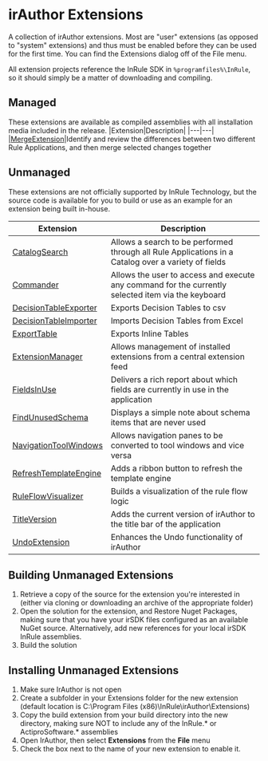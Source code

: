 # irAuthor Extensions
A collection of irAuthor extensions. Most are "user" extensions (as opposed to "system" extensions) and thus must be enabled before they can be used for the first time. You can find the Extensions dialog off of the File menu.

All extension projects reference the InRule SDK in `%programfiles%\InRule`, so it should simply be a matter of downloading and compiling.

## Managed
These extensions are available as compiled assemblies with all installation media included in the release.
|Extension|Description|
|---|---|
|[MergeExtension](MergeExtension)|Identify and review the differences between two different Rule Applications, and then merge selected changes together

## Unmanaged
These extensions are not officially supported by InRule Technology, but the source code is available for you to build or use as an example for an extension being built in-house.

|Extension|Description|
|---|---|
|[CatalogSearch](CatalogSearch)|Allows a search to be performed through all Rule Applications in a Catalog over a variety of fields
|[Commander](Commander)|Allows the user to access and execute any command for the currently selected item via the keyboard
|[DecisionTableExporter](DecisionTableExporter)|Exports Decision Tables to csv
|[DecisionTableImporter](DecisionTableImporter)|Imports Decision Tables from Excel
|[ExportTable](ExportTable)|Exports Inline Tables
|[ExtensionManager](ExtensionManager)|Allows management of installed extensions from a central extension feed
|[FieldsInUse](FieldsInUse)|Delivers a rich report about which fields are currently in use in the application
|[FindUnusedSchema](FindUnusedSchema)|Displays a simple note about schema items that are never used
|[NavigationToolWindows](NavigationToolWindows)|Allows navigation panes to be converted to tool windows and vice versa
|[RefreshTemplateEngine](RefreshTemplateEngine)|Adds a ribbon button to refresh the template engine
|[RuleFlowVisualizer](RuleFlowVisualizer)|Builds a visualization of the rule flow logic
|[TitleVersion](TitleVersion)|Adds the current version of irAuthor to the title bar of the application
|[UndoExtension](UndoExtension)|Enhances the Undo functionality of irAuthor

## Building Unmanaged Extensions
1. Retrieve a copy of the source for the extension you're interested in (either via cloning or downloading an archive of the appropriate folder)
2. Open the solution for the extension, and Restore Nuget Packages, making sure that you have your irSDK files configured as an available NuGet source.  Alternatively, add new references for your local irSDK InRule assemblies.
3. Build the solution

## Installing Unmanaged Extensions
1. Make sure IrAuthor is not open
2. Create a subfolder in your Extensions folder for the new extension (default location is C:\Program Files (x86)\InRule\irAuthor\Extensions\)
3. Copy the build extension from your build directory into the new directory, making sure NOT to include any of the InRule.* or ActiproSoftware.* assemblies
4. Open IrAuthor, then select **Extensions** from the **File** menu
5. Check the box next to the name of your new extension to enable it.

